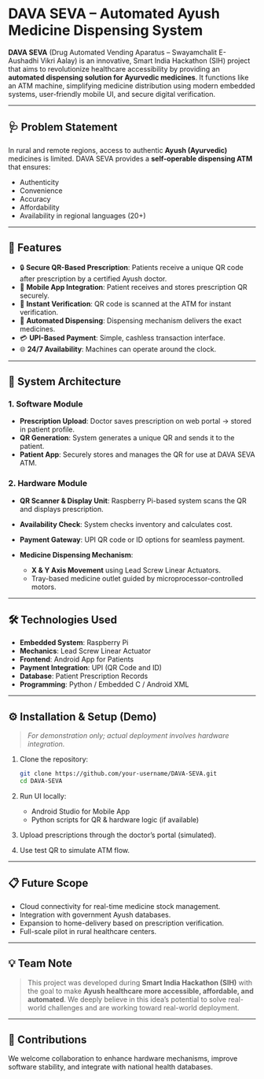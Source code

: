 # DAVA SEVA – Automated Ayush Medicine Dispensing System

**DAVA SEVA** (Drug Automated Vending Aparatus – Swayamchalit E-Aushadhi Vikri Aalay) is an innovative, Smart India Hackathon (SIH) project that aims to revolutionize healthcare accessibility by providing an **automated dispensing solution for Ayurvedic medicines**. It functions like an ATM machine, simplifying medicine distribution using modern embedded systems, user-friendly mobile UI, and secure digital verification.

---

## 🩺 Problem Statement

In rural and remote regions, access to authentic **Ayush (Ayurvedic)** medicines is limited. DAVA SEVA provides a **self-operable dispensing ATM** that ensures:

* Authenticity
* Convenience
* Accuracy
* Affordability
* Availability in regional languages (20+)

---

## 🚀 Features

* 🔒 **Secure QR-Based Prescription**: Patients receive a unique QR code after prescription by a certified Ayush doctor.
* 📱 **Mobile App Integration**: Patient receives and stores prescription QR securely.
* 🧾 **Instant Verification**: QR code is scanned at the ATM for instant verification.
* 💊 **Automated Dispensing**: Dispensing mechanism delivers the exact medicines.
* 💳 **UPI-Based Payment**: Simple, cashless transaction interface.
* 🌐 **24/7 Availability**: Machines can operate around the clock.

---

## 🧠 System Architecture

### 1. **Software Module**

* **Prescription Upload**: Doctor saves prescription on web portal → stored in patient profile.
* **QR Generation**: System generates a unique QR and sends it to the patient.
* **Patient App**: Securely stores and manages the QR for use at DAVA SEVA ATM.

### 2. **Hardware Module**

* **QR Scanner & Display Unit**: Raspberry Pi-based system scans the QR and displays prescription.
* **Availability Check**: System checks inventory and calculates cost.
* **Payment Gateway**: UPI QR code or ID options for seamless payment.
* **Medicine Dispensing Mechanism**:

  * **X & Y Axis Movement** using Lead Screw Linear Actuators.
  * Tray-based medicine outlet guided by microprocessor-controlled motors.

---

## 🛠️ Technologies Used

* **Embedded System**: Raspberry Pi
* **Mechanics**: Lead Screw Linear Actuator
* **Frontend**: Android App for Patients
* **Payment Integration**: UPI (QR Code and ID)
* **Database**: Patient Prescription Records
* **Programming**: Python / Embedded C / Android XML

---

## ⚙️ Installation & Setup (Demo)

> *For demonstration only; actual deployment involves hardware integration.*

1. Clone the repository:

   ```bash
   git clone https://github.com/your-username/DAVA-SEVA.git
   cd DAVA-SEVA
   ```

2. Run UI locally:

   * Android Studio for Mobile App
   * Python scripts for QR & hardware logic (if available)

3. Upload prescriptions through the doctor’s portal (simulated).

4. Use test QR to simulate ATM flow.

---

## 📋 Future Scope

* Cloud connectivity for real-time medicine stock management.
* Integration with government Ayush databases.
* Expansion to home-delivery based on prescription verification.
* Full-scale pilot in rural healthcare centers.

---

## 💡 Team Note

> This project was developed during **Smart India Hackathon (SIH)** with the goal to make **Ayush healthcare more accessible, affordable, and automated**. We deeply believe in this idea’s potential to solve real-world challenges and are working toward real-world deployment.

---

## 🤝 Contributions

We welcome collaboration to enhance hardware mechanisms, improve software stability, and integrate with national health databases.



